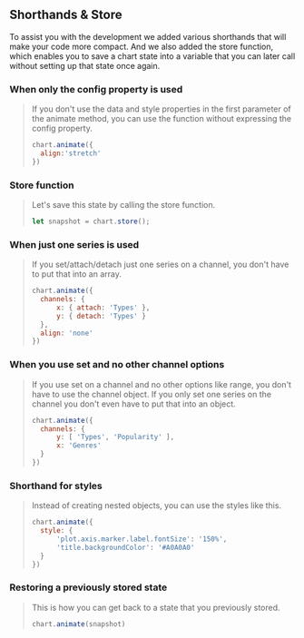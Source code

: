 ## Shorthands & Store

To assist you with the development we added various shorthands that will make your code more compact. And we also added the store function, which enables you to save a chart state into a variable that you can later call without setting up that state once again.

### When only the config property is used

> If you don't use the data and style properties in the first parameter of the animate method, you can use the function without expressing the config property.
>
> ```javascript
> chart.animate({
> 	align:'stretch'
> })
> ```

### Store function

> Let's save this state by calling the store function. 
> 
> ```javascript
> let snapshot = chart.store();
> ```

### When just one series is used

> If you set/attach/detach just one series on a channel, you don't have to put that into an array.
> 
> ```javascript
> chart.animate({
> 	channels: {
> 		x: { attach: 'Types' },
> 		y: { detach: 'Types' }
> 	},
> 	align: 'none'
> })
> ```

### When you use set and no other channel options

> If you use set on a channel and no other options like range, you don't have to use the channel object. If you only set one series on the channel you don't even have to put that into an object.
> 
> ```javascript
> chart.animate({
> 	channels: {
> 		y: [ 'Types', 'Popularity' ],
> 		x: 'Genres'
> 	}
> })
> ```

### Shorthand for styles

> Instead of creating nested objects, you can use the styles like this.
> 
> ```javascript
> chart.animate({
> 	style: { 
> 		'plot.axis.marker.label.fontSize': '150%',
> 		'title.backgroundColor': '#A0A0A0'  
> 	}
> })
> ```

### Restoring a previously stored state

> This is how you can get back to a state that you previously stored.
> 
> ```javascript
> chart.animate(snapshot)
> ```
